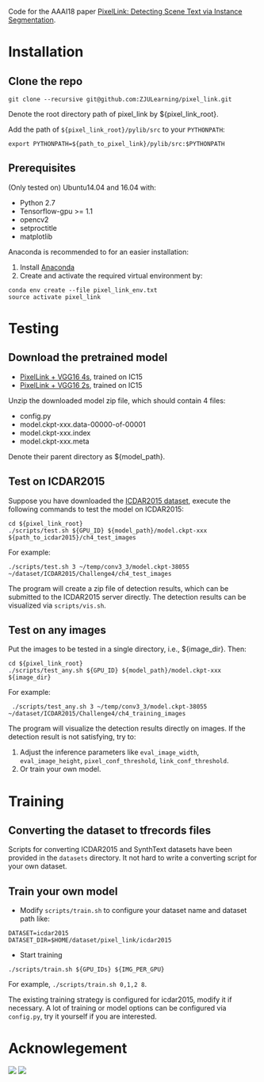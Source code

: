 Code for the AAAI18 paper [PixelLink: Detecting Scene Text via Instance Segmentation](https://arxiv.org/abs/1801.01315).
# Installation
## Clone the repo
```
git clone --recursive git@github.com:ZJULearning/pixel_link.git
```

Denote the root directory path of pixel_link by ${pixel_link_root}. 

Add the path of `${pixel_link_root}/pylib/src` to your `PYTHONPATH`:
```
export PYTHONPATH=${path_to_pixel_link}/pylib/src:$PYTHONPATH
```

## Prerequisites
 (Only tested on) Ubuntu14.04 and 16.04 with:
* Python 2.7
* Tensorflow-gpu >= 1.1
* opencv2
* setproctitle
* matplotlib

Anaconda is recommended to for an easier installation:

1. Install [Anaconda](https://anaconda.org/)
2. Create and activate the required virtual environment by:
```
conda env create --file pixel_link_env.txt
source activate pixel_link
```

# Testing
## Download the pretrained model
* [PixelLink + VGG16 4s](https://pan.baidu.com/s/1jsOc-cutC4GyF-wMMyj5-w), trained on IC15
* [PixelLink + VGG16 2s](https://pan.baidu.com/s/1asSFsRSgviU2GnvGt2lAUw), trained on IC15

Unzip the downloaded model zip file, which should contain 4 files:

* config.py
* model.ckpt-xxx.data-00000-of-00001
* model.ckpt-xxx.index  
* model.ckpt-xxx.meta

Denote their parent directory as ${model_path}.

## Test on ICDAR2015
Suppose you have downloaded the [ICDAR2015 dataset](http://rrc.cvc.uab.es/?ch=4&com=downloads), execute the following commands to test the model on ICDAR2015:
```
cd ${pixel_link_root}
./scripts/test.sh ${GPU_ID} ${model_path}/model.ckpt-xxx ${path_to_icdar2015}/ch4_test_images
```
For example:
```
./scripts/test.sh 3 ~/temp/conv3_3/model.ckpt-38055 ~/dataset/ICDAR2015/Challenge4/ch4_test_images
```

The program will create a zip file of  detection results, which can be submitted to the ICDAR2015 server directly.
The detection results can be visualized via `scripts/vis.sh`.

## Test on any images
Put the images to be tested in a single directory, i.e., ${image_dir}. Then:
```
cd ${pixel_link_root}
./scripts/test_any.sh ${GPU_ID} ${model_path}/model.ckpt-xxx ${image_dir}
```
For example:
```
 ./scripts/test_any.sh 3 ~/temp/conv3_3/model.ckpt-38055 ~/dataset/ICDAR2015/Challenge4/ch4_training_images
```

The program will visualize the detection results directly on images.   If the detection result is not satisfying, try to:

1. Adjust the inference parameters like `eval_image_width`, `eval_image_height`, `pixel_conf_threshold`, `link_conf_threshold`.
2. Or train your own model.

# Training
## Converting the dataset to tfrecords files
Scripts for converting ICDAR2015 and SynthText datasets have been provided in the `datasets` directory.
 It not hard to write a converting script  for your own dataset.

## Train your own model

* Modify `scripts/train.sh` to configure your dataset name and dataset path like:
```
DATASET=icdar2015
DATASET_DIR=$HOME/dataset/pixel_link/icdar2015
```
* Start training
```
./scripts/train.sh ${GPU_IDs} ${IMG_PER_GPU}
```
For example, `./scripts/train.sh 0,1,2 8`. 

The existing training strategy is configured for icdar2015, modify it if necessary.  A lot of training or model options can be configured via `config.py`, try it yourself if you are interested.

# Acknowlegement
![](http://www.cad.zju.edu.cn/templets/default/imgzd/logo.jpg)
![](http://www.cvte.com/images/logo.png)

